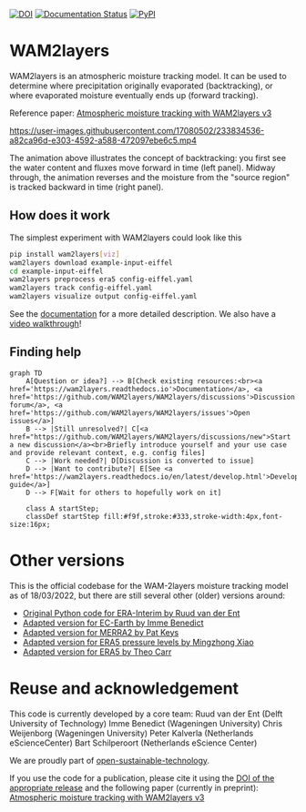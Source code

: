 [![DOI](https://zenodo.org/badge/471007521.svg)](https://zenodo.org/badge/latestdoi/471007521)
[![Documentation Status](https://readthedocs.org/projects/wam2layers/badge/?version=latest)](https://wam2layers.readthedocs.io/en/latest/?badge=latest)
[![PyPI](https://img.shields.io/pypi/v/wam2layers)](https://pypi.org/project/wam2layers/)

# WAM2layers

WAM2layers is an atmospheric moisture tracking model. It can be used to determine where
precipitation originally evaporated (backtracking), or where evaporated moisture
eventually ends up (forward tracking).

Reference paper: [Atmospheric moisture tracking with WAM2layers v3](https://doi.org/10.5194/egusphere-2024-3401)

https://user-images.githubusercontent.com/17080502/233834536-a82ca96d-e303-4592-a588-472097ebe6c5.mp4

The animation above illustrates the concept of backtracking: you first see the water
content and fluxes move forward in time (left panel). Midway through, the animation
reverses and the moisture from the "source region" is tracked backward in time (right panel).

## How does it work

The simplest experiment with WAM2layers could look like this

```sh
pip install wam2layers[viz]
wam2layers download example-input-eiffel
cd example-input-eiffel
wam2layers preprocess era5 config-eiffel.yaml
wam2layers track config-eiffel.yaml
wam2layers visualize output config-eiffel.yaml
```

See the [documentation](https://wam2layers.readthedocs.io/en/latest/) for a more detailed description. We also have a [video walkthrough](https://youtu.be/QudlILlZnOg)!

## Finding help

```mermaid
graph TD
    A[Question or idea?] --> B[Check existing resources:<br><a href='https://wam2layers.readthedocs.io'>Documentation</a>, <a href='https://github.com/WAM2layers/WAM2layers/discussions'>Discussion forum</a>, <a href='https://github.com/WAM2layers/WAM2layers/issues'>Open issues</a>]
    B --> |Still unresolved?| C[<a href="https://github.com/WAM2layers/WAM2layers/discussions/new">Start a new discussion</a><br>Briefly introduce yourself and your use case and provide relevant context, e.g. config files]
    C --> |Work needed?| D[Discussion is converted to issue]
    D --> |Want to contribute?| E[See <a href='https://wam2layers.readthedocs.io/en/latest/develop.html'>Developer guide</a>]
    D --> F[Wait for others to hopefully work on it]

    class A startStep;
    classDef startStep fill:#f9f,stroke:#333,stroke-width:4px,font-size:16px;
```

# Other versions

This is the official codebase for the WAM-2layers moisture tracking model as of
18/03/2022, but there are still several other (older) versions around:

- [Original Python code for ERA-Interim by Ruud van der Ent](https://github.com/ruudvdent/WAM2layersPython)
- [Adapted version for EC-Earth by Imme Benedict](https://github.com/Imme1992/moisture_tracking_mississippi)
- [Adapted version for MERRA2 by Pat Keys](https://github.com/pkeys/WAM2layersPythonMerra2)
- [Adapted version for ERA5 pressure levels by Mingzhong Xiao](https://zenodo.org/record/4796962#.Y25d1-TMIVA)
- [Adapted version for ERA5 by Theo Carr](https://github.com/ktcarr/WAM2layers_ERA5)

# Reuse and acknowledgement

This code is currently developed by a core team:
Ruud van der Ent (Delft University of Technology)
Imme Benedict (Wageningen University)
Chris Weijenborg (Wageningen University)
Peter Kalverla (Netherlands eScienceCenter)
Bart Schilperoort (Netherlands eScience Center)

We are proudly part of [open-sustainable-technology](https://github.com/protontypes/open-sustainable-technology).

If you use the code for a publication, please cite it using the [DOI of the
appropriate release](https://doi.org/10.5281/zenodo.7010594) and the
following paper (currently in preprint):
[Atmospheric moisture tracking with WAM2layers v3](https://doi.org/10.5194/egusphere-2024-3401)
